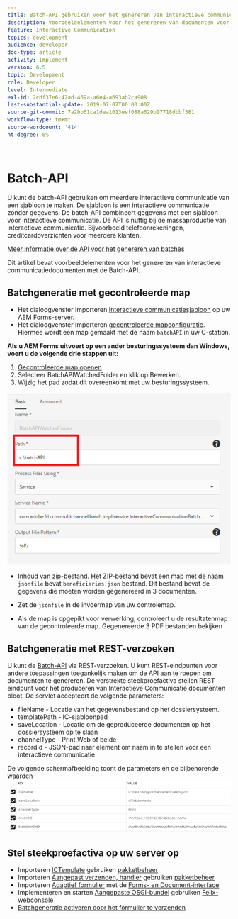 ```yaml
---
title: Batch-API gebruiken voor het genereren van interactieve communicatiedocumenten
description: Voorbeeldelementen voor het genereren van documenten voor afdrukkanalen met batch-API
feature: Interactive Communication
topics: development
audience: developer
doc-type: article
activity: implement
version: 6.5
topic: Development
role: Developer
level: Intermediate
exl-id: 2cdf37e6-42ad-469a-a6e4-a693ab2ca908
last-substantial-update: 2019-07-07T00:00:00Z
source-git-commit: 7a2bb61ca1dea1013eef088a629b17718dbbf381
workflow-type: tm+mt
source-wordcount: '414'
ht-degree: 0%

---
```


# Batch-API

U kunt de batch-API gebruiken om meerdere interactieve communicatie van een sjabloon te maken. De sjabloon is een interactieve communicatie zonder gegevens. De batch-API combineert gegevens met een sjabloon voor interactieve communicatie. De API is nuttig bij de massaproductie van interactieve communicatie. Bijvoorbeeld telefoonrekeningen, creditcardoverzichten voor meerdere klanten.

[Meer informatie over de API voor het genereren van batches](https://experienceleague.adobe.com/docs/experience-manager-65/forms/interactive-communications/generate-multiple-interactive-communication-using-batch-api.html)

Dit artikel bevat voorbeeldelementen voor het genereren van interactieve communicatiedocumenten met de Batch-API.

## Batchgeneratie met gecontroleerde map

* Het dialoogvenster Importeren [Interactieve communicatiesjabloon](assets/Beneficiaries-confirmation.zip) op uw AEM Forms-server.
* Het dialoogvenster Importeren [gecontroleerde mapconfiguratie](assets/batch-generation-api.zip). Hiermee wordt een map gemaakt met de naam `batchAPI` in uw C-station.

**Als u AEM Forms uitvoert op een ander besturingssysteem dan Windows, voert u de volgende drie stappen uit:**

1. [Gecontroleerde map openen](http://localhost:4502/libs/fd/core/WatchfolderUI/content/UI.html)
2. Selecteer BatchAPIWatchedFolder en klik op Bewerken.
3. Wijzig het pad zodat dit overeenkomt met uw besturingssysteem.

![path](assets/watched-folder-batch-api-basic.PNG)

* Inhoud van [zip-bestand](assets/jsonfile.zip). Het ZIP-bestand bevat een map met de naam `jsonfile` bevat `beneficiaries.json` bestand. Dit bestand bevat de gegevens die moeten worden gegenereerd in 3 documenten.

* Zet de `jsonfile` in de invoermap van uw controlemap.
* Als de map is opgepikt voor verwerking, controleert u de resultatenmap van de gecontroleerde map. Gegenereerde 3 PDF bestanden bekijken

## Batchgeneratie met REST-verzoeken

U kunt de [Batch-API](https://helpx.adobe.com/experience-manager/6-5/forms/javadocs/index.html) via REST-verzoeken. U kunt REST-eindpunten voor andere toepassingen toegankelijk maken om de API aan te roepen om documenten te genereren.
De verstrekte steekproefactiva stellen REST eindpunt voor het produceren van Interactieve Communicatie documenten bloot. De servlet accepteert de volgende parameters:

* fileName - Locatie van het gegevensbestand op het dossiersysteem.
* templatePath - IC-sjabloonpad
* saveLocation - Locatie om de geproduceerde documenten op het dossiersysteem op te slaan
* channelType - Print,Web of beide
* recordId - JSON-pad naar element om naam in te stellen voor een interactieve communicatie

De volgende schermafbeelding toont de parameters en de bijbehorende waarden
![voorbeeldverzoek](assets/generate-ic-batch-servlet.PNG)

## Stel steekproefactiva op uw server op

* Importeren [ICTemplate](assets/ICTemplate.zip) gebruiken [pakketbeheer](http://localhost:4502/crx/packmgr/index.jsp)
* Importeren [Aangepast verzenden, handler](assets/BatchAPICustomSubmit.zip) gebruiken [pakketbeheer](http://localhost:4502/crx/packmgr/index.jsp)
* Importeren [Adaptief formulier](assets/BatchGenerationAPIAF.zip) met de [Forms- en Document-interface](http://localhost:4502/aem/forms.html/content/dam/formsanddocuments)
* Implementeren en starten [Aangepaste OSGI-bundel](assets/batchgenerationapi.batchgenerationapi.core-1.0-SNAPSHOT.jar) gebruiken [Felix-webconsole](http://localhost:4502/system/console/bundles)
* [Batchgeneratie activeren door het formulier te verzenden](http://localhost:4502/content/dam/formsanddocuments/batchgenerationapi/jcr:content?wcmmode=disabled)
